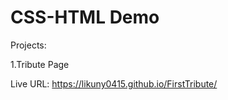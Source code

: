 # CSS-HTML Demo 

Projects:

 1.Tribute Page
 
 Live URL: https://likuny0415.github.io/FirstTribute/
